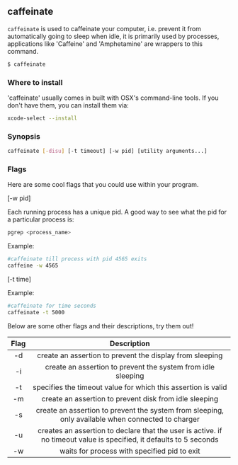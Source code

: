 ---
---

caffeinate
-------

`caffeinate` is used to caffeinate your computer, i.e. prevent it from automatically going to sleep when idle, it is primarily used by processes, applications like 'Caffeine' and 'Amphetamine' are wrappers to this command.

~~~ bash
$ caffeinate
~~~

<!--more-->

### Where to install

'caffeinate' usually comes in built with OSX's command-line tools. If you don't have them, you can install them via:

~~~ bash
xcode-select --install
~~~

### Synopsis

~~~ bash
caffeinate [-disu] [-t timeout] [-w pid] [utility arguments...]
~~~

### Flags

Here are some cool flags that you could use within your program.

[-w pid]


Each running process has a unique pid. A good way to see what the pid for a particular process is:


~~~ bash
pgrep <process_name>
~~~


Example:


~~~ bash
#caffeinate till process with pid 4565 exits
caffeine -w 4565
~~~


[-t time]


Example:


~~~ bash
#caffeinate for time seconds
caffeinate -t 5000
~~~


Below are some other flags and their descriptions, try them out!


|     Flag     |               Description                |
| :----------: | :--------------------------------------: |
|      -d      |  create an assertion to prevent the display from sleeping |
|      -i      |  create an assertion to prevent the system from idle sleeping     |
|      -t      |   specifies the timeout value for which this assertion is valid |
|      -m      | create an assertion to prevent disk from idle sleeping |
|      -s      | create an assertion to prevent the system from sleeping, only available when connected to charger |
|      -u      | creates an assertion to declare that the user is active. if no timeout value is specified, it defaults to 5 seconds |
|      -w      | waits for process with specified pid to exit |
